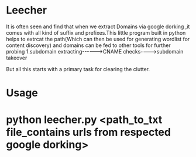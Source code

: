 # Leecher

It is often seen and find that when we extract Domains via google dorking ,it comes with all kind of suffix and prefixes.This little program built in python 
 helps to extrcat the path(Which can then be used for generating wordlist for content discovery) and domains can be fed to other tools for further probing
1.subdomain extracting------>CNAME checks---->subdomain takeover

 But all this starts with a primary task for clearing the clutter.

# Usage
# python leecher.py <path_to_txt file_contains urls from respected google dorking>
